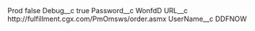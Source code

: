 <?xml version="1.0" encoding="UTF-8"?>
<CustomMetadata xmlns="http://soap.sforce.com/2006/04/metadata" xmlns:xsi="http://www.w3.org/2001/XMLSchema-instance" xmlns:xsd="http://www.w3.org/2001/XMLSchema">
    <label>Prod</label>
    <protected>false</protected>
    <values>
        <field>Debug__c</field>
        <value xsi:type="xsd:boolean">true</value>
    </values>
    <values>
        <field>Password__c</field>
        <value xsi:type="xsd:string">WonfdD</value>
    </values>
    <values>
        <field>URL__c</field>
        <value xsi:type="xsd:string">http://fulfillment.cgx.com/PmOmsws/order.asmx</value>
    </values>
    <values>
        <field>UserName__c</field>
        <value xsi:type="xsd:string">DDFNOW</value>
    </values>
</CustomMetadata>

